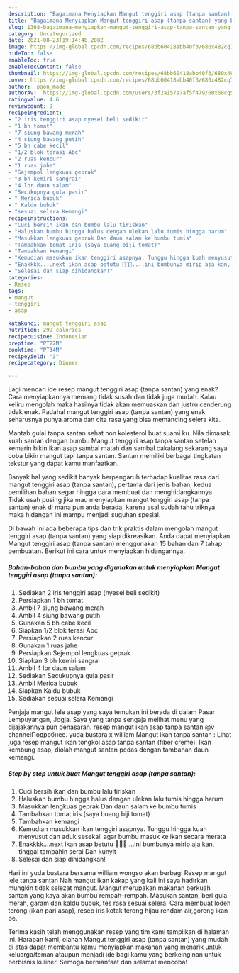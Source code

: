 ```yaml
---
description: "Bagaimana Menyiapkan Mangut tenggiri asap (tanpa santan) yang Lezat Sekali"
title: "Bagaimana Menyiapkan Mangut tenggiri asap (tanpa santan) yang Lezat Sekali"
slug: 1368-bagaimana-menyiapkan-mangut-tenggiri-asap-tanpa-santan-yang-lezat-sekali
category: Uncategorized
date: 2021-08-23T19:14:40.208Z
image: https://img-global.cpcdn.com/recipes/68bb60418abb40f3/680x482cq70/mangut-tenggiri-asap-tanpa-santan-foto-resep-utama.jpg
hideToc: false
enableToc: true
enableTocContent: false
thumbnail: https://img-global.cpcdn.com/recipes/68bb60418abb40f3/680x482cq70/mangut-tenggiri-asap-tanpa-santan-foto-resep-utama.jpg
cover: https://img-global.cpcdn.com/recipes/68bb60418abb40f3/680x482cq70/mangut-tenggiri-asap-tanpa-santan-foto-resep-utama.jpg
author:  paon_made
authorAv:  https://img-global.cpcdn.com/users/3f2a157a7af5f479/60x60cq50/avatar.jpg
ratingvalue: 4.6
reviewcount: 9
recipeingredient:
- "2 iris tenggiri asap nyesel beli sedikit"
- "1 bh tomat"
- "7 siung bawang merah"
- "4 siung bawang putih"
- "5 bh cabe kecil"
- "1/2 blok terasi Abc"
- "2 ruas kencur"
- "1 ruas jahe"
- "Sejempol lengkuas geprak"
- "3 bh kemiri sangrai"
- "4 lbr daun salam"
- "Secukupnya gula pasir"
- " Merica bubuk"
- " Kaldu bubuk"
- "sesuai selera Kemangi"
recipeinstructions:
- "Cuci bersih ikan dan bumbu lalu tiriskan"
- "Haluskan bumbu hingga halus dengan ulekan lalu tumis hingga harum"
- "Masukkan lengkuas geprak Dan daun salam ke bumbu tumis"
- "Tambahkan tomat iris (saya buang biji tomat)"
- "Tambahkan kemangi"
- "Kemudian masukkan ikan tenggiri asapnya. Tunggu hingga kuah menyusut dan aduk sesekali agar bumbu masuk ke ikan secara merata"
- "Enakkkk....next ikan asap betutu 🤣🤣🤣....ini bumbunya mirip aja kan, tinggal tambahin serai Dan kunyit"
- "Selesai dan siap dihidangkan!"
categories:
- Resep
tags:
- mangut
- tenggiri
- asap

katakunci: mangut tenggiri asap 
nutrition: 299 calories
recipecuisine: Indonesian
preptime: "PT22M"
cooktime: "PT34M"
recipeyield: "3"
recipecategory: Dinner

---
```



Lagi mencari ide resep mangut tenggiri asap (tanpa santan) yang enak? Cara menyiapkannya memang tidak susah dan tidak juga mudah. Kalau keliru mengolah maka hasilnya tidak akan memuaskan dan justru cenderung tidak enak. Padahal mangut tenggiri asap (tanpa santan) yang enak seharusnya punya aroma dan cita rasa yang bisa memancing selera kita.


Mantab gulai tanpa santan sehat non kolesterol buat suami ku. Nila dimasak kuah santan dengan bumbu Mangut tenggiri asap tanpa santan setelah kemarin bikin ikan asap sambal matah dan sambal cakalang sekarang saya coba bikin mangut tapi tanpa santan. Santan memiliki berbagai tingkatan tekstur yang dapat kamu manfaatkan.

Banyak hal yang sedikit banyak berpengaruh terhadap kualitas rasa dari mangut tenggiri asap (tanpa santan), pertama dari jenis bahan, kedua pemilihan bahan segar hingga cara membuat dan menghidangkannya. Tidak usah pusing jika mau menyiapkan mangut tenggiri asap (tanpa santan) enak di mana pun anda berada, karena asal sudah tahu triknya maka hidangan ini mampu menjadi suguhan spesial.


Di bawah ini ada beberapa tips dan trik praktis dalam mengolah mangut tenggiri asap (tanpa santan) yang siap dikreasikan. Anda dapat menyiapkan Mangut tenggiri asap (tanpa santan) menggunakan 15 bahan dan 7 tahap pembuatan. Berikut ini cara untuk menyiapkan hidangannya.

<!--inarticleads1-->

##### Bahan-bahan dan bumbu yang digunakan untuk menyiapkan Mangut tenggiri asap (tanpa santan):

1. Sediakan 2 iris tenggiri asap (nyesel beli sedikit)
1. Persiapkan 1 bh tomat
1. Ambil 7 siung bawang merah
1. Ambil 4 siung bawang putih
1. Gunakan 5 bh cabe kecil
1. Siapkan 1/2 blok terasi Abc
1. Persiapkan 2 ruas kencur
1. Gunakan 1 ruas jahe
1. Persiapkan Sejempol lengkuas geprak
1. Siapkan 3 bh kemiri sangrai
1. Ambil 4 lbr daun salam
1. Sediakan Secukupnya gula pasir
1. Ambil  Merica bubuk
1. Siapkan  Kaldu bubuk
1. Sediakan sesuai selera Kemangi


Penjaja mangut lele asap yang saya temukan ini berada di dalam Pasar Lempuyangan, Jogja. Saya yang tanpa sengaja melihat menu yang dijajakannya pun penasaran. resep mangut ikan asap tanpa santan @v channelПодробнее. yuda bustara x william Mangut ikan tanpa santan : Lihat juga resep mangut ikan tongkol asap tanpa santan (fiber creme). Ikan kembung asap, diolah mangut santan pedas dengan tambahan daun kemangi. 

<!--inarticleads2-->

##### Step by step untuk buat Mangut tenggiri asap (tanpa santan):

1. Cuci bersih ikan dan bumbu lalu tiriskan
1. Haluskan bumbu hingga halus dengan ulekan lalu tumis hingga harum
1. Masukkan lengkuas geprak Dan daun salam ke bumbu tumis
1. Tambahkan tomat iris (saya buang biji tomat)
1. Tambahkan kemangi
1. Kemudian masukkan ikan tenggiri asapnya. Tunggu hingga kuah menyusut dan aduk sesekali agar bumbu masuk ke ikan secara merata
1. Enakkkk....next ikan asap betutu 🤣🤣🤣....ini bumbunya mirip aja kan, tinggal tambahin serai Dan kunyit
1. Selesai dan siap dihidangkan!

Hari ini yuda bustara bersama william wongso akan berbagi Resep mangut lele tanpa santan Nah mangut ikan kakap yang kali ini saya hadirkan mungkin tidak selezat mangut. Mangut merupakan makanan berkuah santan yang kaya akan bumbu rempah-rempah. Masukan santan, beri gula merah, garam dan kaldu bubuk, tes rasa sesuai selera. Cara membuat lodeh terong (ikan pari asap), resep iris kotak terong hijau rendam air,goreng ikan pe. 

Terima kasih telah menggunakan resep yang tim kami tampilkan di halaman ini. Harapan kami, olahan Mangut tenggiri asap (tanpa santan) yang mudah di atas dapat membantu kamu menyiapkan makanan yang menarik untuk keluarga/teman ataupun menjadi ide bagi kamu yang berkeinginan untuk berbisnis kuliner. Semoga bermanfaat dan selamat mencoba!
